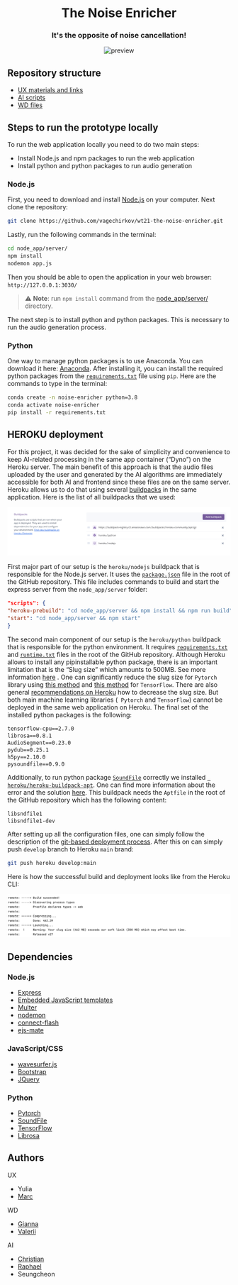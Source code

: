 <div align="center">

# The Noise Enricher

### It's the opposite of noise cancellation!

![preview](docs/demo.gif)

</div>

## Repository structure

- [UX materials and links](ux)
- [AI scripts](python_app)
- [WD files](node_app)

## Steps to run the prototype locally

To run the web application locally you need to do two main steps:

- Install Node.js and npm packages to run the web application
- Install python and python packages to run audio generation

### Node.js

First, you need to download and install [Node.js](https://nodejs.org/en/download/) on your computer. Next clone the
repository:

```bash
git clone https://github.com/vagechirkov/wt21-the-noise-enricher.git
```

Lastly, run the following commands in the terminal:

```bash
cd node_app/server/
npm install
nodemon app.js
```

Then you should be able to open the application in your web browser: `http://127.0.0.1:3030/`

> :warning: **Note**: run `npm install` command from the [node_app/server/](node_app/server/) directory.

The next step is to install python and python packages. This is necessary to run the audio generation process.

### Python

One way to manage python packages is to use Anaconda. You can download it
here: [Anaconda](https://www.anaconda.com/download/). After installing it, you can install the required python packages
from the [`requirements.txt`](requirements.txt) file using `pip`. Here are the commands to type in the terminal:

```bash
conda create -n noise-enricher python=3.8
conda activate noise-enricher
pip install -r requirements.txt
```

## HEROKU deployment

For this project, it was decided for the sake of simplicity and convenience to keep AI-related processing in the same
app container (“Dyno”) on the Heroku server. The main benefit of this approach is that the audio files uploaded by the
user and generated by the AI algorithms are immediately accessible for both AI and frontend since these files are on the
same server. Heroku allows us to do that using several [buildpacks](https://devcenter.heroku.com/articles/buildpacks) in
the same application. Here is the list of all buildpacks that we used:

![buildpacks screenshot](docs/buildpacks.png)

First major part of our setup is the `heroku/nodejs` buildpack that is responsible for the Node.js server. It uses
the [`package.json`](package.json) file in the root of the GitHub repository. This file includes commands to build and
start the express server from the `node_app/server` folder:

```json
"scripts": {
"heroku-prebuild": "cd node_app/server && npm install && npm run build",
"start": "cd node_app/server && npm start"
}
```

The second main component of our setup is the `heroku/python` buildpack that is responsible for the python environment.
It requires [`requirements.txt`](requirements.txt) and [`runtime.txt`](runtime.txt) files in the root of the GitHub
repository. Although Heroku allows to install any pipinstallable python package, there is an important limitation that
is the “Slug size” which amounts to 500MB. See more
information [here]( https://devcenter.heroku.com/articles/slug-compiler#:~:text=gitignore%20file.-,Slug%20size,such%20as%20ls%20and%20du%20.)
. One can significantly reduce the slug size for `Pytorch` library
using [this method]( https://stackoverflow.com/questions/59122308/heroku-slug-size-too-large-after-installing-pytorch)
and [this method]( https://stackoverflow.com/questions/65677710/tensorflow-apps-no-longer-deploying-to-heroku-slug-size-too-large)
for `TensorFlow`. There are also
general [recommendations on Heroku]( https://devcenter.heroku.com/articles/slug-compiler#:~:text=gitignore%20file.-,Slug%20size,such%20as%20ls%20and%20du%20.)
how to decrease the slug size. But both main machine learning libraries (` Pytorch` and `TensorFlow`) cannot be deployed
in the same web application on Heroku. The final set of the installed python packages is the following:

```
tensorflow-cpu==2.7.0
librosa==0.8.1
AudioSegment==0.23.0
pydub==0.25.1
h5py==2.10.0
pysoundfile==0.9.0
```

Additionally, to run python package [`SoundFile`]( https://pypi.org/project/SoundFile/) correctly we
installed [` heroku/heroku-buildpack-apt`](https://github.com/heroku/heroku-buildpack-apt). One can find more
information about the error and the
solution [here]( https://stackoverflow.com/questions/57743005/how-to-use-soundfile-on-heroku). This buildpack needs
the `Aptfile` in the root of the GitHub repository which has the following content:

```
libsndfile1
libsndfile1-dev
```

After setting up all the configuration files, one can simply follow the description of
the [git-based deployment process](https://devcenter.heroku.com/articles/git). After this on can simply push `develop`
branch to Heroku `main` brand:

```bash
git push heroku develop:main
```

Here is how the successful build and deployment looks like from the Heroku CLI:

![buildpacks screenshot](docs/build_heroku.png)

## Dependencies

### Node.js
- [Express](https://www.npmjs.com/package/express)
- [Embedded JavaScript templates](https://www.npmjs.com/package/ejs)
- [Multer](https://www.npmjs.com/package/multer)
- [nodemon](https://www.npmjs.com/package/nodemon)
- [connect-flash](https://www.npmjs.com/package/connect-flash)
- [ejs-mate](https://www.npmjs.com/package/ejs-mate)


### JavaScript/CSS
- [wavesurfer.js](https://github.com/katspaugh/wavesurfer.js)
- [Bootstrap](https://getbootstrap.com/)
- [JQuery](https://jquery.com/)

### Python
- [Pytorch](https://pytorch.org/)
- [SoundFile](https://pypi.org/project/SoundFile/)
- [TensorFlow](https://www.tensorflow.org/)
- [Librosa](https://librosa.github.io/)

## Authors

UX
- Yulia
- [Marc](https://github.com/marcospozzo/)

WD
- [Gianna](https://github.com/giannamoth)
- [Valerii](https://github.com/vagechirkov)

AI
- [Christian](https://www.linkedin.com/in/christian-eismann-a9a01719a)
- [Raphael](https://www.linkedin.com/in/raphael-wallsberger-0698a01b9/)
- Seungcheon

